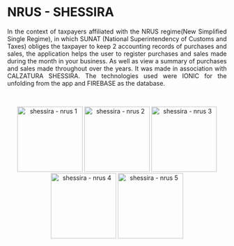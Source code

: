 <h1> <strong> NRUS - SHESSIRA </strong> </h1>

<p align="justify">
In the context of taxpayers affiliated with the NRUS regime(New Simplified Single Regime), in which SUNAT (National Superintendency of Customs and Taxes)
obliges the taxpayer to keep 2 accounting records of purchases and sales, the application helps the user to register purchases and sales made during the
month in your business. As well as view a summary of purchases and sales made throughout over the years. It was made in association with CALZATURA
SHESSIRA. The technologies used were IONIC for the unfolding from the app and FIREBASE as the database.
</p>
<br>
<p align="center">  
  <img src="https://user-images.githubusercontent.com/29384551/104971179-fa6aed00-59bb-11eb-8402-5b5e736e0c42.jpeg" width="150" title="shessira - nrus 1">
  <img src="https://user-images.githubusercontent.com/29384551/104971201-0787dc00-59bc-11eb-863d-01d1654b8599.jpeg" width="150" alt="shessira - nrus 2">
  <img src="https://user-images.githubusercontent.com/29384551/104971209-0bb3f980-59bc-11eb-82e1-e19d7f8c64de.jpeg" width="150" alt="shessira - nrus 3">
  <img src="https://user-images.githubusercontent.com/29384551/104971218-13739e00-59bc-11eb-8361-337292158c4a.jpeg" width="150" alt="shessira - nrus 4">
  <img src="https://user-images.githubusercontent.com/29384551/104971615-4cf8d900-59bd-11eb-94d7-6bf033dbc2ca.jpeg" width="150" alt="shessira - nrus 5">
 
</p>
